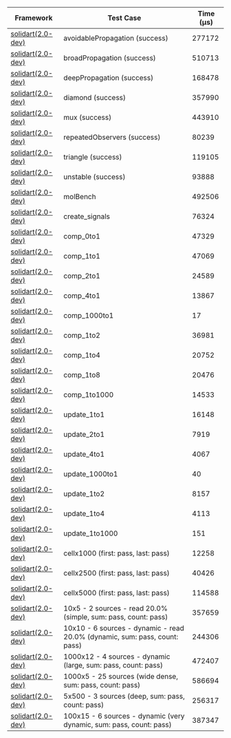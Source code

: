| Framework | Test Case | Time (μs) |
| --- | --- | --- |
| [solidart(2.0-dev)](https://github.com/nank1ro/solidart/tree/dev) | avoidablePropagation (success) | 277172 |
| [solidart(2.0-dev)](https://github.com/nank1ro/solidart/tree/dev) | broadPropagation (success) | 510713 |
| [solidart(2.0-dev)](https://github.com/nank1ro/solidart/tree/dev) | deepPropagation (success) | 168478 |
| [solidart(2.0-dev)](https://github.com/nank1ro/solidart/tree/dev) | diamond (success) | 357990 |
| [solidart(2.0-dev)](https://github.com/nank1ro/solidart/tree/dev) | mux (success) | 443910 |
| [solidart(2.0-dev)](https://github.com/nank1ro/solidart/tree/dev) | repeatedObservers (success) | 80239 |
| [solidart(2.0-dev)](https://github.com/nank1ro/solidart/tree/dev) | triangle (success) | 119105 |
| [solidart(2.0-dev)](https://github.com/nank1ro/solidart/tree/dev) | unstable (success) | 93888 |
| [solidart(2.0-dev)](https://github.com/nank1ro/solidart/tree/dev) | molBench | 492506 |
| [solidart(2.0-dev)](https://github.com/nank1ro/solidart/tree/dev) | create_signals | 76324 |
| [solidart(2.0-dev)](https://github.com/nank1ro/solidart/tree/dev) | comp_0to1 | 47329 |
| [solidart(2.0-dev)](https://github.com/nank1ro/solidart/tree/dev) | comp_1to1 | 47069 |
| [solidart(2.0-dev)](https://github.com/nank1ro/solidart/tree/dev) | comp_2to1 | 24589 |
| [solidart(2.0-dev)](https://github.com/nank1ro/solidart/tree/dev) | comp_4to1 | 13867 |
| [solidart(2.0-dev)](https://github.com/nank1ro/solidart/tree/dev) | comp_1000to1 | 17 |
| [solidart(2.0-dev)](https://github.com/nank1ro/solidart/tree/dev) | comp_1to2 | 36981 |
| [solidart(2.0-dev)](https://github.com/nank1ro/solidart/tree/dev) | comp_1to4 | 20752 |
| [solidart(2.0-dev)](https://github.com/nank1ro/solidart/tree/dev) | comp_1to8 | 20476 |
| [solidart(2.0-dev)](https://github.com/nank1ro/solidart/tree/dev) | comp_1to1000 | 14533 |
| [solidart(2.0-dev)](https://github.com/nank1ro/solidart/tree/dev) | update_1to1 | 16148 |
| [solidart(2.0-dev)](https://github.com/nank1ro/solidart/tree/dev) | update_2to1 | 7919 |
| [solidart(2.0-dev)](https://github.com/nank1ro/solidart/tree/dev) | update_4to1 | 4067 |
| [solidart(2.0-dev)](https://github.com/nank1ro/solidart/tree/dev) | update_1000to1 | 40 |
| [solidart(2.0-dev)](https://github.com/nank1ro/solidart/tree/dev) | update_1to2 | 8157 |
| [solidart(2.0-dev)](https://github.com/nank1ro/solidart/tree/dev) | update_1to4 | 4113 |
| [solidart(2.0-dev)](https://github.com/nank1ro/solidart/tree/dev) | update_1to1000 | 151 |
| [solidart(2.0-dev)](https://github.com/nank1ro/solidart/tree/dev) | cellx1000 (first: pass, last: pass) | 12258 |
| [solidart(2.0-dev)](https://github.com/nank1ro/solidart/tree/dev) | cellx2500 (first: pass, last: pass) | 40426 |
| [solidart(2.0-dev)](https://github.com/nank1ro/solidart/tree/dev) | cellx5000 (first: pass, last: pass) | 114588 |
| [solidart(2.0-dev)](https://github.com/nank1ro/solidart/tree/dev) | 10x5 - 2 sources - read 20.0% (simple, sum: pass, count: pass) | 357659 |
| [solidart(2.0-dev)](https://github.com/nank1ro/solidart/tree/dev) | 10x10 - 6 sources - dynamic - read 20.0% (dynamic, sum: pass, count: pass) | 244306 |
| [solidart(2.0-dev)](https://github.com/nank1ro/solidart/tree/dev) | 1000x12 - 4 sources - dynamic (large, sum: pass, count: pass) | 472407 |
| [solidart(2.0-dev)](https://github.com/nank1ro/solidart/tree/dev) | 1000x5 - 25 sources (wide dense, sum: pass, count: pass) | 586694 |
| [solidart(2.0-dev)](https://github.com/nank1ro/solidart/tree/dev) | 5x500 - 3 sources (deep, sum: pass, count: pass) | 256317 |
| [solidart(2.0-dev)](https://github.com/nank1ro/solidart/tree/dev) | 100x15 - 6 sources - dynamic (very dynamic, sum: pass, count: pass) | 387347 |
